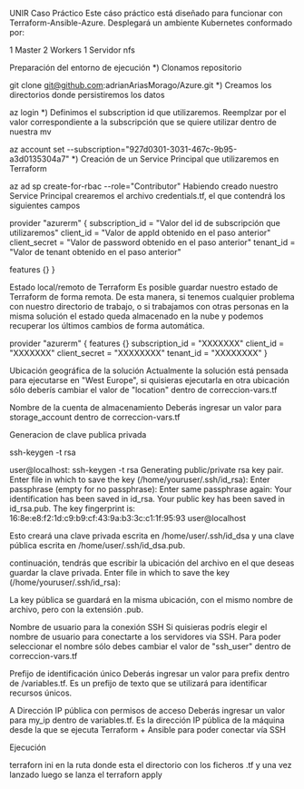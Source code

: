 UNIR Caso Práctico Este cáso práctico está diseñado para funcionar con Terraform-Ansible-Azure. Desplegará un ambiente Kubernetes conformado por:

1 Master 2 Workers 1 Servidor nfs

Preparación del entorno de ejecución *) Clonamos repositorio

git clone git@github.com:adrianAriasMorago/Azure.git *) Creamos los directorios donde persistiremos los datos

az login *) Definimos el subscription id que utilizaremos. Reemplzar por el valor correspondiente a la subscripción que se quiere utilizar dentro de nuestra mv

az account set --subscription="927d0301-3031-467c-9b95-a3d0135304a7" *) Creación de un Service Principal que utilizaremos en Terraform

az ad sp create-for-rbac --role="Contributor" Habiendo creado nuestro Service Principal crearemos el archivo credentials.tf, el que contendrá los siguientes campos

provider "azurerm" { subscription_id = "Valor del id de subscripción que utilizaremos" client_id = "Valor de appId obtenido en el paso anterior" client_secret = "Valor de password obtenido en el paso anterior" tenant_id = "Valor de tenant obtenido en el paso anterior"

features {} }

Estado local/remoto de Terraform Es posible guardar nuestro estado de Terraform de forma remota. De esta manera, si tenemos cualquier problema con nuestro directorio de trabajo, o si trabajamos con otras personas en la misma solución el estado queda almacenado en la nube y podemos recuperar los últimos cambios de forma automática.

provider "azurerm" { features {} subscription_id = "XXXXXXX" client_id = "XXXXXXX" client_secret = "XXXXXXXX" tenant_id = "XXXXXXXX" }

Ubicación geográfica de la solución Actualmente la solución está pensada para ejecutarse en "West Europe", si quisieras ejecutarla en otra ubicación sólo deberís cambiar el valor de "location" dentro de correccion-vars.tf

Nombre de la cuenta de almacenamiento Deberás ingresar un valor para storage_account dentro de correccion-vars.tf

Generacion de clave publica privada

ssh-keygen -t rsa

user@localhost: ssh-keygen -t rsa Generating public/private rsa key pair. Enter file in which to save the key (/home/youruser/.ssh/id_rsa): Enter passphrase (empty for no passphrase): Enter same passphrase again: Your identification has been saved in id_rsa. Your public key has been saved in id_rsa.pub. The key fingerprint is: 16:8e:e8:f2:1d:c9:b9:cf:43:9a:b3:3c:c1:1f:95:93 user@localhost

Esto creará una clave privada escrita en /home/user/.ssh/id_dsa y una clave pública escrita en /home/user/.ssh/id_dsa.pub.

continuación, tendrás que escribir la ubicación del archivo en el que deseas guardar la clave privada. Enter file in which to save the key (/home/youruser/.ssh/id_rsa):

La key pública se guardará en la misma ubicación, con el mismo nombre de archivo, pero con la extensión .pub.

Nombre de usuario para la conexión SSH Si quisieras podrís elegir el nombre de usuario para conectarte a los servidores via SSH. Para poder seleccionar el nombre sólo debes cambiar el valor de "ssh_user" dentro de correccion-vars.tf

Prefijo de identificación único Deberás ingresar un valor para prefix dentro de /variables.tf. Es un prefijo de texto que se utilizará para identificar recursos únicos.

A Dirección IP pública con permisos de acceso Deberás ingresar un valor para my_ip dentro de variables.tf. Es la dirección IP pública de la máquina desde la que se ejecuta Terraform + Ansible para poder conectar vía SSH

Ejecución

terraforn ini en la ruta donde esta el directorio con los ficheros .tf y una vez lanzado luego se lanza el terraforn apply
